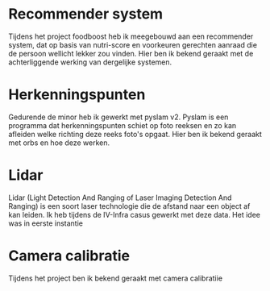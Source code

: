 

# Recommender system
Tijdens het project foodboost heb ik meegebouwd aan een recommender system, dat op basis van nutri-score en voorkeuren gerechten aanraad die de persoon wellicht lekker zou vinden. 
Hier ben ik bekend geraakt met de achterliggende werking van dergelijke systemen.

# Herkenningspunten
Gedurende de minor heb ik gewerkt met pyslam v2. Pyslam is een programma dat herkenningspunten schiet op foto reeksen en zo kan afleiden welke richting deze reeks foto's opgaat.
Hier ben ik bekend geraakt met orbs en hoe deze werken.

# Lidar
Lidar (Light Detection And Ranging of Laser Imaging Detection And Ranging) is een soort laser technologie die de afstand naar een object af kan leiden. 
Ik heb tijdens de IV-Infra casus gewerkt met deze data. Het idee was in eerste instantie 

# Camera calibratie
Tijdens het project ben ik bekend geraakt met camera calibratiie
# 
